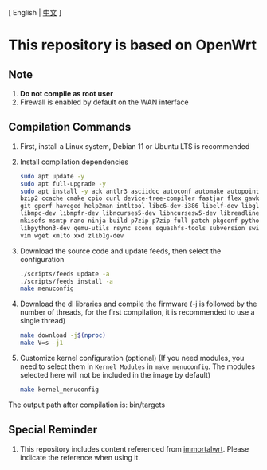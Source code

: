 [ English | [中文](https://github.com/YuzukiHD/OpenWrt/blob/openwrt-23.05/README.md) ]

# This repository is based on OpenWrt

## Note

1. **Do not compile as root user**
2. Firewall is enabled by default on the WAN interface

## Compilation Commands

1. First, install a Linux system, Debian 11 or Ubuntu LTS is recommended

2. Install compilation dependencies

   ```bash
   sudo apt update -y
   sudo apt full-upgrade -y
   sudo apt install -y ack antlr3 asciidoc autoconf automake autopoint binutils bison build-essential \
   bzip2 ccache cmake cpio curl device-tree-compiler fastjar flex gawk gettext gcc-multilib g++-multilib \
   git gperf haveged help2man intltool libc6-dev-i386 libelf-dev libglib2.0-dev libgmp3-dev libltdl-dev \
   libmpc-dev libmpfr-dev libncurses5-dev libncursesw5-dev libreadline-dev libssl-dev libtool lrzsz \
   mkisofs msmtp nano ninja-build p7zip p7zip-full patch pkgconf python2.7 python3 python3-pyelftools \
   libpython3-dev qemu-utils rsync scons squashfs-tools subversion swig texinfo uglifyjs upx-ucl unzip \
   vim wget xmlto xxd zlib1g-dev
   ```

3. Download the source code and update feeds, then select the configuration

   ```bash
   ./scripts/feeds update -a
   ./scripts/feeds install -a
   make menuconfig
   ```

4. Download the dl libraries and compile the firmware
   (-j is followed by the number of threads, for the first compilation, it is recommended to use a single thread)

   ```bash
   make download -j$(nproc)
   make V=s -j1
   ```

5. Customize kernel configuration (optional)
   (If you need modules, you need to select them in `Kernel Modules` in `make menuconfig`. The modules selected here will not be included in the image by default)

   ```bash
   make kernel_menuconfig
   ```

The output path after compilation is: bin/targets

## Special Reminder

1. This repository includes content referenced from [immortalwrt](https://github.com/immortalwrt/immortalwrt). Please indicate the reference when using it.
